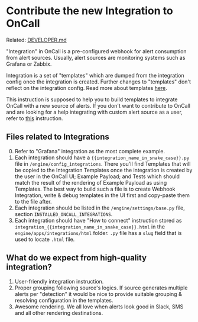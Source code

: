 # Contribute the new Integration to OnCall

Related: [DEVELOPER.md](../../dev/README.md)

"Integration" in OnCall is a pre-configured webhook for alert consumption from alert sources. Usually, alert sources
are monitoring systems such as Grafana or Zabbix.

Integration is a set of "templates" which are dumped from the integration config once the integration is created.
Further changes to "templates" don't reflect on the integration config. Read more about templates
[here](https://grafana.com/docs/oncall/latest/integrations/create-custom-templates/).

This instruction is supposed to help you to build templates to integrate OnCall with a new source of alerts. If you
don't want to contribute to OnCall and are looking for a help integrating with custom alert source as a user,
refer to [this](https://grafana.com/docs/oncall/latest/integrations/create-custom-templates/) instruction.

## Files related to Integrations

0. Refer to "Grafana" integration as the most complete example.
1. Each integration should have a `{{integration_name_in_snake_case}}.py` file in `/engine/config_integrations`.
   There you'll find Templates that will be copied to the Integration Templates once the integration is created by the
   user in the OnCall UI; Example Payload; and Tests which should match the result of the rendering of Example Payload
   as using Templates. The best way to build such a file is to create Webhook Integration, write & debug templates in
   the UI first and copy-paste them to the file after.
2. Each integration should be listed in the `/engine/settings/base.py` file, section `INSTALLED_ONCALL_INTEGRATIONS`.
3. Each integration should have "How to connect" instruction stored as `integration_{{integration_name_in_snake_case}}.html`
   in the `engine/apps/integrations/html` folder. `.py` file has a `slug` field that is used to locate `.html` file.

## What do we expect from high-quality integration?

1. User-friendly integration instruction.
2. Proper grouping following source's logics. If source generates multiple alerts per "detection" it would be nice to
   provide suitable grouping & resolving configuration in the templates.
3. Awesome rendering. We all love when alerts look good in Slack, SMS and all other rendering destinations.

